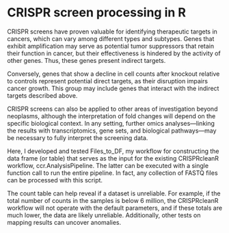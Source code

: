 # CRISPR screen processing in R

CRISPR screens have proven valuable for identifying therapeutic targets in cancers, which can vary among different types and subtypes. Genes that exhibit amplification may serve as potential tumor suppressors that retain their function in cancer, but their effectiveness is hindered by the activity of other genes. Thus, these genes present indirect targets.

Conversely, genes that show a decline in cell counts after knockout relative to controls represent potential direct targets, as their disruption impairs cancer growth. This group may include genes that interact with the indirect targets described above.

CRISPR screens can also be applied to other areas of investigation beyond neoplasms, although the interpretation of fold changes will depend on the specific biological context. In any setting, further omics analyses—linking the results with transcriptomics, gene sets, and biological pathways—may be necessary to fully interpret the screening data.

Here, I developed and tested Files_to_DF, my workflow for constructing the data frame (or table) that serves as the input for the existing CRISPRcleanR workflow, ccr.AnalysisPipeline. The latter can be executed with a single function call to run the entire pipeline. In fact, any collection of FASTQ files can be processed with this script.

The count table can help reveal if a dataset is unreliable. For example, if the total number of counts in the samples is below 6 million, the CRISPRcleanR workflow will not operate with the default parameters, and if these totals are much lower, the data are likely unreliable. Additionally, other tests on mapping results can uncover anomalies.
